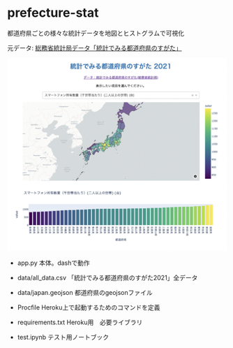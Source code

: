 # prefecture-stat

都道府県ごとの様々な統計データを地図とヒストグラムで可視化

元データ: [ 総務省統計局データ「統計でみる都道府県のすがた」](https://www.stat.go.jp/data/k-sugata/index.html)


![thumbnail](thumbnail.png "thumbnail")


* app.py
  本体。dashで動作

* data/all_data.csv
  「統計でみる都道府県のすがた2021」全データ

* data/japan.geojson
  都道府県のgeojsonファイル

* Procfile
  Heroku上で起動するためのコマンドを定義

* requirements.txt
  Heroku用　必要ライブラリ

* test.ipynb
  テスト用ノートブック




